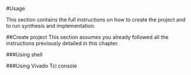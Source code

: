 #Usage

This section contains the full instructions on how to create the project and to run synthesis and implementation.

##Create project
This section assumes you already followed all the instructions previously detailed in this chapter. 

###Using shell 

###Using Vivado Tcl console  

